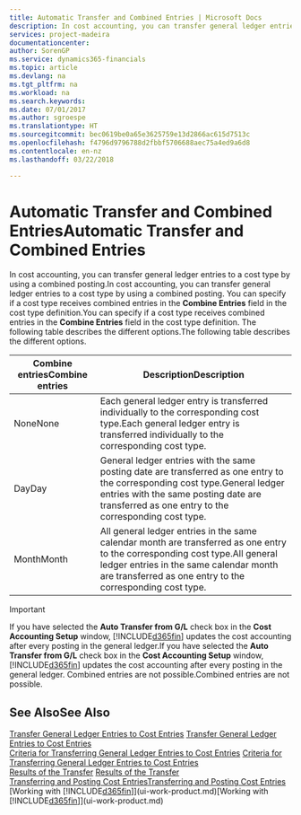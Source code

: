 ```yaml
---
title: Automatic Transfer and Combined Entries | Microsoft Docs
description: In cost accounting, you can transfer general ledger entries to a cost type by using a combined posting. You can specify if a cost type receives combined entries in the **Combine Entries** field in the cost type definition. The following table describes the different options.
services: project-madeira
documentationcenter: 
author: SorenGP
ms.service: dynamics365-financials
ms.topic: article
ms.devlang: na
ms.tgt_pltfrm: na
ms.workload: na
ms.search.keywords: 
ms.date: 07/01/2017
ms.author: sgroespe
ms.translationtype: HT
ms.sourcegitcommit: bec0619be0a65e3625759e13d2866ac615d7513c
ms.openlocfilehash: f4796d9796788d2fbbf5706688aec75a4ed9a6d8
ms.contentlocale: en-nz
ms.lasthandoff: 03/22/2018

---
```

# <a name="automatic-transfer-and-combined-entries"></a><span data-ttu-id="e1c51-105">Automatic Transfer and Combined Entries</span><span class="sxs-lookup"><span data-stu-id="e1c51-105">Automatic Transfer and Combined Entries</span></span>
<span data-ttu-id="e1c51-106">In cost accounting, you can transfer general ledger entries to a cost type by using a combined posting.</span><span class="sxs-lookup"><span data-stu-id="e1c51-106">In cost accounting, you can transfer general ledger entries to a cost type by using a combined posting.</span></span> <span data-ttu-id="e1c51-107">You can specify if a cost type receives combined entries in the **Combine Entries** field in the cost type definition.</span><span class="sxs-lookup"><span data-stu-id="e1c51-107">You can specify if a cost type receives combined entries in the **Combine Entries** field in the cost type definition.</span></span> <span data-ttu-id="e1c51-108">The following table describes the different options.</span><span class="sxs-lookup"><span data-stu-id="e1c51-108">The following table describes the different options.</span></span>  

|<span data-ttu-id="e1c51-109">Combine entries</span><span class="sxs-lookup"><span data-stu-id="e1c51-109">Combine entries</span></span>|<span data-ttu-id="e1c51-110">Description</span><span class="sxs-lookup"><span data-stu-id="e1c51-110">Description</span></span>|  
|---------------------|-----------------|  
|<span data-ttu-id="e1c51-111">None</span><span class="sxs-lookup"><span data-stu-id="e1c51-111">None</span></span>|<span data-ttu-id="e1c51-112">Each general ledger entry is transferred individually to the corresponding cost type.</span><span class="sxs-lookup"><span data-stu-id="e1c51-112">Each general ledger entry is transferred individually to the corresponding cost type.</span></span>|  
|<span data-ttu-id="e1c51-113">Day</span><span class="sxs-lookup"><span data-stu-id="e1c51-113">Day</span></span>|<span data-ttu-id="e1c51-114">General ledger entries with the same posting date are transferred as one entry to the corresponding cost type.</span><span class="sxs-lookup"><span data-stu-id="e1c51-114">General ledger entries with the same posting date are transferred as one entry to the corresponding cost type.</span></span>|  
|<span data-ttu-id="e1c51-115">Month</span><span class="sxs-lookup"><span data-stu-id="e1c51-115">Month</span></span>|<span data-ttu-id="e1c51-116">All general ledger entries in the same calendar month are transferred as one entry to the corresponding cost type.</span><span class="sxs-lookup"><span data-stu-id="e1c51-116">All general ledger entries in the same calendar month are transferred as one entry to the corresponding cost type.</span></span>|  

> [!IMPORTANT]  
>  <span data-ttu-id="e1c51-117">If you have selected the **Auto Transfer from G/L** check box in the **Cost Accounting Setup** window, [!INCLUDE[d365fin](includes/d365fin_md.md)] updates the cost accounting after every posting in the general ledger.</span><span class="sxs-lookup"><span data-stu-id="e1c51-117">If you have selected the **Auto Transfer from G/L** check box in the **Cost Accounting Setup** window, [!INCLUDE[d365fin](includes/d365fin_md.md)] updates the cost accounting after every posting in the general ledger.</span></span> <span data-ttu-id="e1c51-118">Combined entries are not possible.</span><span class="sxs-lookup"><span data-stu-id="e1c51-118">Combined entries are not possible.</span></span>  

## <a name="see-also"></a><span data-ttu-id="e1c51-119">See Also</span><span class="sxs-lookup"><span data-stu-id="e1c51-119">See Also</span></span>  
 <span data-ttu-id="e1c51-120">[Transfer General Ledger Entries to Cost Entries](finance-how-to-transfer-general-ledger-entries-to-cost-entries.md) </span><span class="sxs-lookup"><span data-stu-id="e1c51-120">[Transfer General Ledger Entries to Cost Entries](finance-how-to-transfer-general-ledger-entries-to-cost-entries.md) </span></span>  
 <span data-ttu-id="e1c51-121">[Criteria for Transferring General Ledger Entries to Cost Entries](finance-criteria-for-transferring-general-ledger-entries-to-cost-entries.md) </span><span class="sxs-lookup"><span data-stu-id="e1c51-121">[Criteria for Transferring General Ledger Entries to Cost Entries](finance-criteria-for-transferring-general-ledger-entries-to-cost-entries.md) </span></span>  
 <span data-ttu-id="e1c51-122">[Results of the Transfer](finance-results-of-the-transfer.md) </span><span class="sxs-lookup"><span data-stu-id="e1c51-122">[Results of the Transfer](finance-results-of-the-transfer.md) </span></span>  
 [<span data-ttu-id="e1c51-123">Transferring and Posting Cost Entries</span><span class="sxs-lookup"><span data-stu-id="e1c51-123">Transferring and Posting Cost Entries</span></span>](finance-transfer-and-post-cost-entries.md)  
 <span data-ttu-id="e1c51-124">[Working with [!INCLUDE[d365fin](includes/d365fin_md.md)]](ui-work-product.md)</span><span class="sxs-lookup"><span data-stu-id="e1c51-124">[Working with [!INCLUDE[d365fin](includes/d365fin_md.md)]](ui-work-product.md)</span></span>

